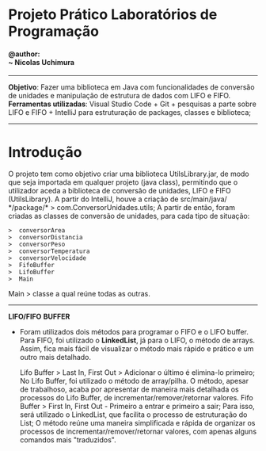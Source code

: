 <h1>Projeto Prático Laboratórios de Programação</h1>
<h4>@author:<br>        ~ Nicolas Uchimura</h4>
<hr>

**Objetivo**: Fazer uma biblioteca em Java com funcionalidades de conversão de unidades e manipulação de estrutura de dados com LIFO e FIFO.<br>
**Ferramentas utilizadas**:  Visual Studio Code + Git + pesquisas a parte sobre LIFO e FIFO + IntelliJ para estruturação de packages, classes e biblioteca;
<hr>
<h1>Introdução</h1>
  O projeto tem como objetivo criar uma biblioteca UtilsLibrary.jar, de modo que seja importada em qualquer projeto (java class), permitindo que o utilizador aceda a biblioteca de conversão de unidades, LIFO e FIFO (UtilsLibrary).
  A partir do IntelliJ, houve a criação de src/main/java/ */package/* > com.ConversorUnidades.utils; A partir de então, foram criadas as classes de conversão de unidades, para cada tipo de situação: 
  <br>
  
    >  conversorArea
    >  conversorDistancia
    >  conversorPeso
    >  conversorTemperatura
    >  conversorVelocidade
    >  FifoBuffer
    >  LifoBuffer
    >  Main

  Main > classe a qual reúne todas as outras.
<hr>

**LIFO/FIFO** **BUFFER**

- Foram utilizados dois métodos para programar o FIFO e o LIFO buffer. Para FIFO, foi utilizado o __LinkedList__, já para o LIFO, o método de arrays. Assim, fica mais fácil de visualizar o método mais rápido e prático e um outro mais detalhado.
  
  Lifo Buffer > Last In, First Out > Adicionar o último é elimina-lo primeiro;
      No Lifo Buffer, foi utilizado o método de array/pilha. O método, apesar de trabalhoso, acaba por apresentar de maneira mais detalhada os processos do Lifo Buffer, de incrementar/remover/retornar valores.
  Fifo Buffer > First In, First Out - Primeiro a entrar e primeiro a sair;
      Para isso, será utilizado o LinkedList, que facilita o processo de estruturação do List; O método reúne uma maneira simplificada e rápida de organizar os processos de incrementar/remover/retornar valores, com apenas alguns comandos mais "traduzidos".
